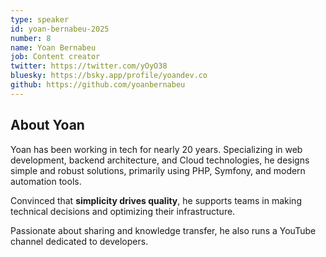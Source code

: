 ```yaml
---
type: speaker
id: yoan-bernabeu-2025
number: 8
name: Yoan Bernabeu
job: Content creator
twitter: https://twitter.com/yOyO38
bluesky: https://bsky.app/profile/yoandev.co
github: https://github.com/yoanbernabeu
---
```


## About Yoan

Yoan has been working in tech for nearly 20 years. Specializing in web development, backend architecture, and Cloud technologies, he designs simple and robust solutions, primarily using PHP, Symfony, and modern automation tools. 

Convinced that **simplicity drives quality**, he supports teams in making technical decisions and optimizing their infrastructure. 

Passionate about sharing and knowledge transfer, he also runs a YouTube channel dedicated to developers.

